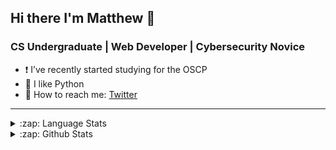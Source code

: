 ## Hi there I'm Matthew 👋

### CS Undergraduate | Web Developer | Cybersecurity Novice
- ❗️ I’ve recently started studying for the OSCP
- 🐍 I like Python
- 💬 How to reach me: [Twitter]

---

<details markdown='1'>

  <summary markdown='1'>:zap: Language Stats</summary>

[![Top Langs](https://github-readme-stats.vercel.app/api/top-langs/?username=gg0h&layout=compact)](https://github.com/gg0h/github-readme-stats)

</details>

<details markdown="1">
  <summary>:zap: Github Stats</summary>
  <img align="left" alt="MHogg66's Github Stats" src="https://github-readme-stats.vercel.app/api?username=gg0h&show_icons=true&hide_border=true&count_private=true" />
</details>


</br>


[twitter]: https://twitter.com/0x68306767

